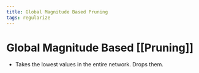 ```yaml
---
title: Global Magnitude Based Pruning
tags: regularize
---
```


# Global Magnitude Based [[Pruning]]
- Takes the lowest values in the entire network. Drops them.
































































